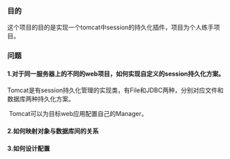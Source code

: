 ### 目的

这个项目的目的是实现一个tomcat中session的持久化插件，项目为个人练手项目。

### 问题

#### 1.对于同一服务器上的不同的web项目，如何实现自定义的session持久化方案。

​	Tomcat是有session持久化管理的实现类，有File和JDBC两种，分别对应文件和数据库两种持久化方案。

​	Tomcat可以为目标web应用配置自己的Manager。

#### 2.如何映射对象与数据库间的关系

#### 3.如何设计配置

